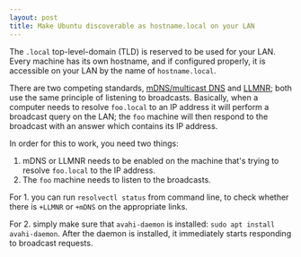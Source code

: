 ```yaml
---
layout: post
title: Make Ubuntu discoverable as hostname.local on your LAN
---
```


The `.local` top-level-domain (TLD) is reserved to be used for your LAN. Every machine
has its own hostname, and if configured properly, it is accessible on your LAN by
the name of `hostname.local`.

There are two competing standards, [mDNS/multicast DNS](https://en.wikipedia.org/wiki/Multicast_DNS)
and [LLMNR](https://en.wikipedia.org/wiki/Link-Local_Multicast_Name_Resolution); both use the same principle
of listening to broadcasts. Basically, when a computer needs to resolve `foo.local` to an IP address
it will perform a broadcast query on the LAN; the `foo` machine will then respond to the broadcast
with an answer which contains its IP address.

In order for this to work, you need two things:

1. mDNS or LLMNR needs to be enabled on the machine that's trying to resolve `foo.local` to the IP address.
2. The `foo` machine needs to listen to the broadcasts.

For 1. you can run `resolvectl status` from command line, to check whether there is `+LLMNR` or `+mDNS` on
the appropriate links.

For 2. simply make sure that `avahi-daemon` is installed: `sudo apt install avahi-daemon`. After the daemon
is installed, it immediately starts responding to broadcast requests.
